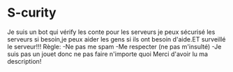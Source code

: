 # S-curity
Je suis un bot qui vérify les conte pour les  serveurs je peux sécurisé les serveurs si besoin,je peux aider les gens si ils ont besoin d'aide.ET surveillé le serveur!!! Règle: -Ne pas me spam -Me respecter (ne pas m'insulté) -Je suis pas un jouet donc ne pas faire n'importe quoi Merci d'avoir lu ma description!

